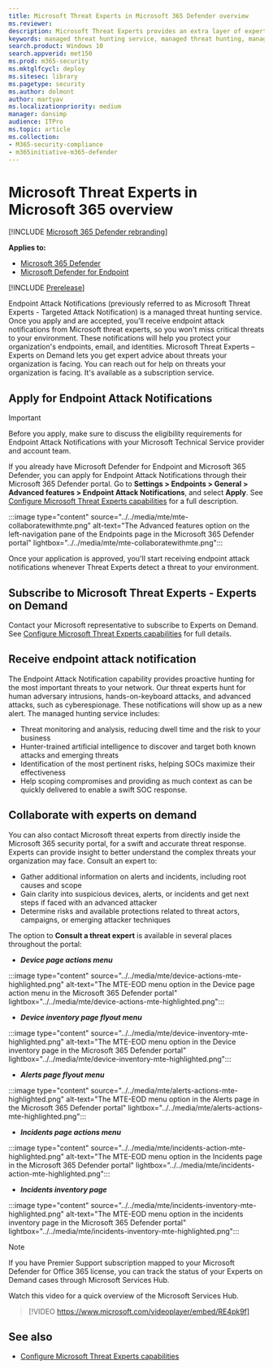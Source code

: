 ```yaml
---
title: Microsoft Threat Experts in Microsoft 365 Defender overview
ms.reviewer: 
description: Microsoft Threat Experts provides an extra layer of expertise to Microsoft 365 Defender.
keywords: managed threat hunting service, managed threat hunting, managed detection and response (MDR) service, MTE, Microsoft Threat Experts
search.product: Windows 10
search.appverid: met150
ms.prod: m365-security
ms.mktglfcycl: deploy
ms.sitesec: library
ms.pagetype: security
ms.author: dolmont
author: martyav
ms.localizationpriority: medium
manager: dansimp
audience: ITPro
ms.topic: article
ms.collection: 
- M365-security-compliance
- m365initiative-m365-defender
---
```


# Microsoft Threat Experts in Microsoft 365 overview

[!INCLUDE [Microsoft 365 Defender rebranding](../includes/microsoft-defender.md)]

**Applies to:**

- [Microsoft 365 Defender](https://go.microsoft.com/fwlink/?linkid=2118804)
- [Microsoft Defender for Endpoint](https://go.microsoft.com/fwlink/p/?linkid=2154037)

[!INCLUDE [Prerelease](../includes/prerelease.md)]

Endpoint Attack Notifications (previously referred to as Microsoft Threat Experts - Targeted Attack Notification) is a managed threat hunting service. Once you apply and are accepted, you'll receive endpoint attack notifications from Microsoft threat experts, so you won't miss critical threats to your environment. These notifications will help you protect your organization's endpoints, email, and identities.
Microsoft Threat Experts – Experts on Demand lets you get expert advice about threats your organization is facing. You can reach out for help on threats your organization is facing. It's available as a subscription service.

## Apply for Endpoint Attack Notifications

> [!IMPORTANT]
> Before you apply, make sure to discuss the eligibility requirements for Endpoint Attack Notifications with your Microsoft Technical Service provider and account team.

If you already have Microsoft Defender for Endpoint and Microsoft 365 Defender, you can apply for Endpoint Attack Notifications through their Microsoft 365 Defender portal. Go to **Settings > Endpoints > General > Advanced features > Endpoint Attack Notifications**, and select **Apply**. See [Configure Microsoft Threat Experts capabilities](./configure-microsoft-threat-experts.md) for a full description.

:::image type="content" source="../../media/mte/mte-collaboratewithmte.png" alt-text="The Advanced features option on the left-navigation pane of the Endpoints page in the Microsoft 365 Defender portal" lightbox="../../media/mte/mte-collaboratewithmte.png":::

Once your application is approved, you'll start receiving endpoint attack notifications whenever Threat Experts detect a threat to your environment.

## Subscribe to Microsoft Threat Experts - Experts on Demand

Contact your Microsoft representative to subscribe to Experts on Demand.  See [Configure Microsoft Threat Experts capabilities](./configure-microsoft-threat-experts.md) for full details.

## Receive endpoint attack notification

The Endpoint Attack Notification capability provides proactive hunting for the most important threats to your network. Our threat experts hunt for human adversary intrusions, hands-on-keyboard attacks, and advanced attacks, such as cyberespionage. These notifications will show up as a new alert. The managed hunting service includes:

- Threat monitoring and analysis, reducing dwell time and the risk to your business
- Hunter-trained artificial intelligence to discover and target both known attacks and emerging threats
- Identification of the most pertinent risks, helping SOCs maximize their effectiveness
- Help scoping compromises and providing as much context as can be quickly delivered to enable a swift SOC response.

## Collaborate with experts on demand

You can also contact Microsoft threat experts from directly inside the Microsoft 365 security portal, for a swift and accurate threat response.  Experts can provide insight to better understand the complex threats your organization may face.  Consult an expert to:

- Gather additional information on alerts and incidents, including root causes and scope
- Gain clarity into suspicious devices, alerts, or incidents and get next steps if faced with an advanced attacker
- Determine risks and available protections related to threat actors, campaigns, or emerging attacker techniques

The option to **Consult a threat expert** is available in several places throughout the portal:

- <i>**Device page actions menu**</i><BR>

:::image type="content" source="../../media/mte/device-actions-mte-highlighted.png" alt-text="The MTE-EOD menu option in the Device page action menu in the Microsoft 365 Defender portal" lightbox="../../media/mte/device-actions-mte-highlighted.png":::

- <i>**Device inventory page flyout menu**</i><BR>

:::image type="content" source="../../media/mte/device-inventory-mte-highlighted.png" alt-text="The MTE-EOD menu option in the Device inventory page in the Microsoft 365 Defender portal" lightbox="../../media/mte/device-inventory-mte-highlighted.png":::

- <i>**Alerts page flyout menu**</i><BR>

:::image type="content" source="../../media/mte/alerts-actions-mte-highlighted.png" alt-text="The MTE-EOD menu option in the Alerts page in the Microsoft 365 Defender portal" lightbox="../../media/mte/alerts-actions-mte-highlighted.png":::

- <i>**Incidents page actions menu**</i><BR>

:::image type="content" source="../../media/mte/incidents-action-mte-highlighted.png" alt-text="The MTE-EOD menu option in the Incidents page in the Microsoft 365 Defender portal" lightbox="../../media/mte/incidents-action-mte-highlighted.png":::

- <i>**Incidents inventory page**</i><BR>

:::image type="content" source="../../media/mte/incidents-inventory-mte-highlighted.png" alt-text="The MTE-EOD menu option in the incidents inventory page in the Microsoft 365 Defender portal" lightbox="../../media/mte/incidents-inventory-mte-highlighted.png":::

> [!NOTE]
> If you have Premier Support subscription mapped to your Microsoft Defender for Office 365 license, you can track the status of your Experts on Demand cases through Microsoft Services Hub.

Watch this video for a quick overview of the Microsoft Services Hub.

> [!VIDEO https://www.microsoft.com/videoplayer/embed/RE4pk9f]

## See also

- [Configure Microsoft Threat Experts capabilities](./configure-microsoft-threat-experts.md)

